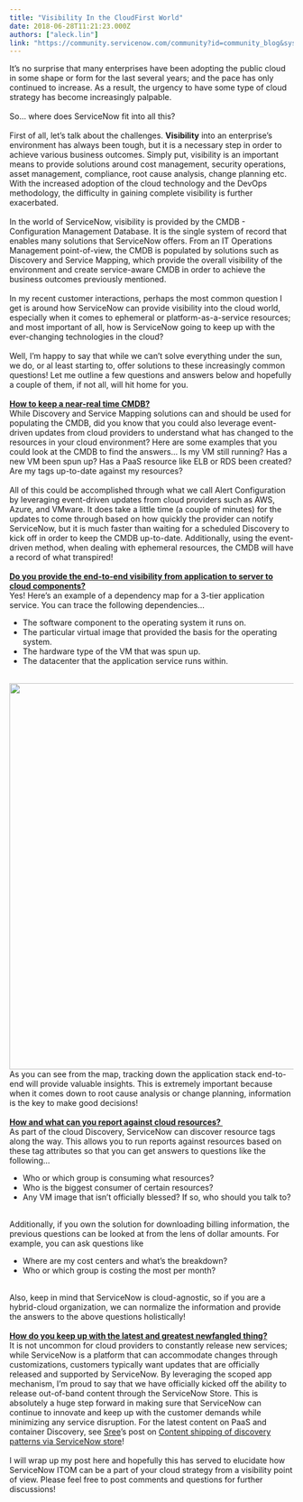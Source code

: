 ```yaml
---
title: "Visibility In the CloudFirst World"
date: 2018-06-28T11:21:23.000Z
authors: ["aleck.lin"]
link: "https://community.servicenow.com/community?id=community_blog&sys_id=b08b0ed0dbc3d704feb1a851ca961939"
---
```

<div>It’s no surprise that many enterprises have been adopting the public cloud in some shape or form for the last several years; and the pace has only continued to increase. As a result, the urgency to have some type of cloud strategy has become increasingly palpable. </div>
<div> </div>
<div>So… where does ServiceNow fit into all this?</div>
<div> </div>
<div>First of all, let’s talk about the challenges. <strong>Visibility</strong> into an enterprise’s environment has always been tough, but it is a necessary step in order to achieve various business outcomes. Simply put, visibility is an important means to provide solutions around cost management, security operations, asset management, compliance, root cause analysis, change planning etc. With the increased adoption of the cloud technology and the DevOps methodology, the difficulty in gaining complete visibility is further exacerbated. </div>
<div> </div>
<div>In the world of ServiceNow, visibility is provided by the CMDB - Configuration Management Database. It is the single system of record that enables many solutions that ServiceNow offers. From an IT Operations Management point-of-view, the CMDB is populated by solutions such as Discovery and Service Mapping, which provide the overall visibility of the environment and create service-aware CMDB in order to achieve the business outcomes previously mentioned. </div>
<div> </div>
<div>In my recent customer interactions, perhaps the most common question I get is around how ServiceNow can provide visibility into the cloud world, especially when it comes to ephemeral or platform-as-a-service resources; and most important of all, how is ServiceNow going to keep up with the ever-changing technologies in the cloud?</div>
<div> </div>
<div>Well, I’m happy to say that while we can’t solve everything under the sun, we do, or al least starting to, offer solutions to these increasingly common questions! Let me outline a few questions and answers below and hopefully a couple of them, if not all, will hit home for you.</div>
<div> </div>
<div><strong><u>How to keep a near-real time CMDB?</u></strong></div>
<div>While Discovery and Service Mapping solutions can and should be used for populating the CMDB, did you know that you could also leverage event-driven updates from cloud providers to understand what has changed to the resources in your cloud environment? Here are some examples that you could look at the CMDB to find the answers... Is my VM still running? Has a new VM been spun up? Has a PaaS resource like ELB or RDS been created? Are my tags up-to-date against my resources? </div>
<div> </div>
<div>All of this could be accomplished through what we call Alert Configuration by leveraging event-driven updates from cloud providers such as AWS, Azure, and VMware. It does take a little time (a couple of minutes) for the updates to come through based on how quickly the provider can notify ServiceNow, but it is much faster than waiting for a scheduled Discovery to kick off in order to keep the CMDB up-to-date. Additionally, using the event-driven method, when dealing with ephemeral resources, the CMDB will have a record of what transpired! </div>
<div> </div>
<div><strong><u>Do you provide the end-to-end visibility from application to server to cloud components?</u></strong></div>
<div>Yes! Here’s an example of a dependency map for a 3-tier application service. You can trace the following dependencies...</div>
<ul><li>
<div>The software component to the operating system it runs on.</div>
</li><li>
<div>The particular virtual image that provided the basis for the operating system.</div>
</li><li>
<div>The hardware type of the VM that was spun up.</div>
</li><li>
<div>The datacenter that the application service runs within.</div>
</li></ul>
<div> </div>
<div><img src="f709c218db83d704feb1a851ca9619fe.iix" width="685" name="en-media:image/png:63deab69b2195db2cd56b7225ab1d85a:none:none" /></div>
<div>As you can see from the map, tracking down the application stack end-to-end will provide valuable insights. This is extremely important because when it comes down to root cause analysis or change planning, information is the key to make good decisions! </div>
<div> </div>
<div><span style="text-decoration: underline;"><strong>How and what can you report against cloud resources? </strong></span></div>
<div>As part of the cloud Discovery, ServiceNow can discover resource tags along the way. This allows you to run reports against resources based on these tag attributes so that you can get answers to questions like the following...</div>
<ul><li>
<div>Who or which group is consuming what resources?</div>
</li><li>
<div>Who is the biggest consumer of certain resources? </div>
</li><li>
<div>Any VM image that isn’t officially blessed? If so, who should you talk to? </div>
</li></ul>
<div> </div>
<div>Additionally, if you own the solution for downloading billing information, the previous questions can be looked at from the lens of dollar amounts. For example, you can ask questions like</div>
<ul><li>
<div>Where are my cost centers and what’s the breakdown? </div>
</li><li>
<div>Who or which group is costing the most per month? </div>
</li></ul>
<div> </div>
<div>Also, keep in mind that ServiceNow is cloud-agnostic, so if you are a hybrid-cloud organization, we can normalize the information and provide the answers to the above questions holistically!</div>
<div> </div>
<div><strong><u>How do you keep up with the latest and greatest newfangled thing?</u></strong> </div>
<div>It is not uncommon for cloud providers to constantly release new services; while ServiceNow is a platform that can accommodate changes through customizations, customers typically want updates that are officially released and supported by ServiceNow. By leveraging the scoped app mechanism, I’m proud to say that we have officially kicked off the ability to release out-of-band content through the ServiceNow Store. This is absolutely a huge step forward in making sure that ServiceNow can continue to innovate and keep up with the customer demands while minimizing any service disruption. For the latest content on PaaS and container Discovery, see <a href="community?id&#61;community_user_profile&amp;user&#61;bf2f8665db181fc09c9ffb651f96190c" rel="nofollow">Sree</a>’s post on <a href="community?id&#61;community_blog&amp;sys_id&#61;1b80b148db3a1380e0e80b55ca96197d" rel="nofollow">Content shipping of discovery patterns via ServiceNow store</a>!</div>
<div> </div>
<div>I will wrap up my post here and hopefully this has served to elucidate how ServiceNow ITOM can be a part of your cloud strategy from a visibility point of view. Please feel free to post comments and questions for further discussions! </div>